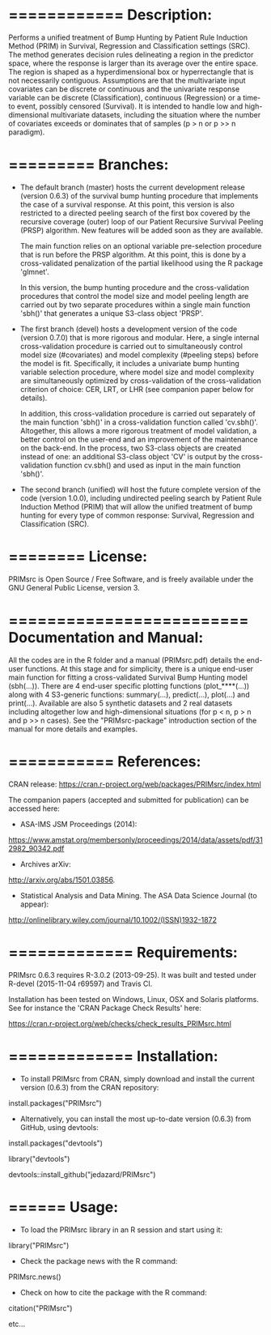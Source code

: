 ============
Description:
============
Performs a unified treatment of Bump Hunting by Patient Rule Induction Method (PRIM) in Survival, Regression and Classification settings (SRC). The method generates decision rules delineating a region in the predictor space, where the response is larger than its average over the entire space. The region is shaped as a hyperdimensional box or hyperrectangle that is not necessarily contiguous. Assumptions are that the multivariate input covariates can be discrete or continuous and the univariate response variable can be discrete (Classification), continuous (Regression) or a time-to event, possibly censored (Survival). It is intended to handle low and high-dimensional multivariate datasets, including the situation where the number of covariates exceeds or dominates that of samples (p > n or p >> n paradigm).

=========
Branches:
=========
- The default branch (master) hosts the current development release (version 0.6.3) of the survival bump hunting procedure that implements the case of a survival response. At this point, this version is also restricted to a directed peeling search of the first box covered by the recursive coverage (outer) loop of our Patient Recursive Survival Peeling (PRSP) algorithm. New features will be added soon as they are available.

	The main function relies on an optional variable pre-selection procedure that is run before the PRSP algorithm. At this point, this is done by a cross-validated penalization of the partial likelihood using the R package 'glmnet'.

	In this version, the bump hunting procedure and the cross-validation procedures that control the model size and model peeling length are carried out by two separate procedures within a single main function 'sbh()' that generates a unique S3-class object 'PRSP'.  


- The first branch (devel) hosts a development version of the code (version 0.7.0) that is more rigorous and modular. Here, a single internal cross-validation procedure is carried out to simultaneously control model size (#covariates) and model complexity (#peeling steps) before the model is fit. Specifically, it includes a univariate bump hunting variable selection procedure, where model size and model complexity are simultaneously optimized by cross-validation of the cross-validation criterion of choice: CER, LRT, or LHR (see companion paper below for details).

	In addition, this cross-validation procedure is carried out separately of the main function 'sbh()' in a cross-validation function called 'cv.sbh()'. Altogether, this allows a more rigorous treatment of model validation, a better control on the user-end and an improvement of the maintenance on the back-end. In the process, two S3-class objects are created instead of one: an additional S3-class object 'CV' is output by the cross-validation function cv.sbh() and used as input in the main function 'sbh()'. 


- The second branch (unified) will host the future complete version of the code (version 1.0.0), including undirected peeling search by Patient Rule Induction Method (PRIM) that will allow the unified treatment of bump hunting for every type of common response: Survival, Regression and Classification (SRC).

========
License:
========
PRIMsrc is Open Source / Free Software, and is freely available under the GNU General Public License, version 3.

=========================
Documentation and Manual: 
=========================
All the codes are in the R folder and a manual (PRIMsrc.pdf) details the end-user functions. At this stage and for simplicity, there is a unique end-user main function for fitting a cross-validated Survival Bump Hunting model (sbh(...)). There are 4 end-user specific plotting functions (plot_****(...)) along with 4 S3-generic functions: summary(...), predict(...), plot(...) and print(...). Available are also 5 synthetic datasets and 2 real datasets including altogether low and high-dimensional situations (for p < n, p > n and p >> n cases). See the "PRIMsrc-package" introduction section of the manual for more details and examples.

===========
References:
===========
CRAN release:
https://cran.r-project.org/web/packages/PRIMsrc/index.html


The companion papers (accepted and submitted for publication) can be accessed here:

- ASA-IMS JSM Proceedings (2014): 

https://www.amstat.org/membersonly/proceedings/2014/data/assets/pdf/312982_90342.pdf

- Archives arXiv:

http://arxiv.org/abs/1501.03856.

- Statistical Analysis and Data Mining. The ASA Data Science Journal (to appear):

http://onlinelibrary.wiley.com/journal/10.1002/(ISSN)1932-1872

=============
Requirements:
=============
PRIMsrc 0.6.3 requires R-3.0.2 (2013-09-25). It was built and tested under R-devel (2015-11-04 r69597) and Travis CI. 

Installation has been tested on Windows, Linux, OSX and Solaris platforms. See for instance the 'CRAN Package Check Results' here:

https://cran.r-project.org/web/checks/check_results_PRIMsrc.html

=============
Installation: 
=============
- To install PRIMsrc from CRAN, simply download and install the current version (0.6.3) from the CRAN repository:

install.packages("PRIMsrc")

- Alternatively, you can install the most up-to-date version (0.6.3) from GitHub, using devtools:

install.packages("devtools")

library("devtools")

devtools::install_github("jedazard/PRIMsrc")

======
Usage: 
======
- To load the PRIMsrc library in an R session and start using it:

library("PRIMsrc")

- Check the package news with the R command:

PRIMsrc.news()

- Check on how to cite the package with the R command:

citation("PRIMsrc")

etc...
